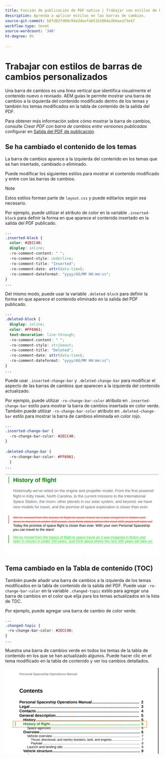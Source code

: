```yaml
---
title: Función de publicación de PDF nativo | Trabajar con estilos de barras de cambios personalizados
description: Aprenda a aplicar estilos en las barras de cambios.
source-git-commit: b6fd82fd09c04a3deefab51b1064a3b6aea73e47
workflow-type: tm+mt
source-wordcount: '348'
ht-degree: 0%

---
```


# Trabajar con estilos de barras de cambios personalizados

Una barra de cambios es una línea vertical que identifica visualmente el contenido nuevo o revisado. AEM guías le permite mostrar una barra de cambios a la izquierda del contenido modificado dentro de los temas y también los temas modificados en la tabla de contenido de la salida del PDF.

Para obtener más información sobre cómo mostrar la barra de cambios, consulte *Crear PDF con barra de cambios entre versiones publicadas* configurar en [Salida del PDF de publicación](../web-editor/native-pdf-web-editor.md).

## Se ha cambiado el contenido de los temas

La barra de cambios aparece a la izquierda del contenido en los temas que se han insertado, cambiado o eliminado.

Puede modificar los siguientes estilos para mostrar el contenido modificado y entre con las barras de cambios.


>[!NOTE]
>
>Estos estilos forman parte de `layout.css` y puede editarlos según sea necesario.

Por ejemplo, puede utilizar el atributo de color en la variable `.inserted-block` para definir la forma en que aparece el contenido insertado en la salida del PDF publicado.


```css
...
.inserted-block { 
  color: #2ECC40; 
  display: inline; 
  -ro-comment-content: " "; 
  -ro-comment-style: underline; 
  -ro-comment-title: "Inserted"; 
  -ro-comment-date: attr(data-time); 
  -ro-comment-dateformat: "yyyy/dd/MM HH:mm:ss"; 
} 
...
```

Del mismo modo, puede usar la variable `.deleted-block` para definir la forma en que aparece el contenido eliminado en la salida del PDF publicado.

```css
...
.deleted-block { 
  display: inline; 
  color: #FF6961; 
  text-decoration: line-through; 
  -ro-comment-content: " "; 
  -ro-comment-style: strikeout; 
  -ro-comment-title: "Deleted"; 
  -ro-comment-date: attr(data-time); 
  -ro-comment-dateformat: "yyyy/dd/MM HH:mm:ss"; 
} 
...
```

Puede usar `.inserted-change-bar` y `.deleted-change-bar` para modificar el aspecto de las barras de cambios que aparecen a la izquierda del contenido actualizado.

Por ejemplo, puede utilizar `-ro-change-bar-color` atributo en `.inserted-change-bar` estilo para mostrar la barra de cambios insertada en color verde. También puede utilizar `-ro-change-bar-color` atributo en `.deleted-change-bar` estilo para mostrar la barra de cambios eliminada en color rojo.

```css
...
.inserted-change-bar { 
  -ro-change-bar-color: #2ECC40; 
} 

.deleted-change-bar { 
  -ro-change-bar-color: #FF6961; 
  } 
...
```

<img src="./assets/changed-bar-content.png" alt="Se ha cambiado el contenido del tema de la barra" width="500">

## Tema cambiado en la Tabla de contenido (TOC)

También puede añadir una barra de cambios a la izquierda de los temas modificados en la tabla de contenido de la salida del PDF. Puede usar `-ro-change-bar-color` en la variable `.changed-topic` estilo para agregar una barra de cambios en el color que elija para los temas actualizados en la lista de TDC.

Por ejemplo, puede agregar una barra de cambio de color verde.

```css
...
.changed-topic { 
 -ro-change-bar-color: #2ECC40; 
}  
...
```


Muestra una barra de cambios verde en todos los temas de la tabla de contenido en los que se han actualizado algunos. Puede hacer clic en el tema modificado en la tabla de contenido y ver los cambios detallados.

<img src="./assets/changed-bar-TOC.png" alt="TDC de barra modificada" width="500">
